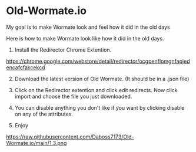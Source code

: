 # Old-Wormate.io
My goal is to make Wormate look and feel how it did in the old days

Here is how to make Wormate look like how it did in the old days.

1. Install the Redirector Chrome Extention.

https://chrome.google.com/webstore/detail/redirector/ocgpenflpmgnfapjedencafcfakcekcd

2. Download the latest version of Old Wormate. (It should be in a .json file)

3. Click on the Redirector extention and click edit redirects. Now click import and choose the file you just downloaded.

4. You can disable anything you don't like if you want by clicking disable on any of the attributes.

5. Enjoy

https://raw.githubusercontent.com/Daboss7173/Old-Wormate.io/main/1.3.png
